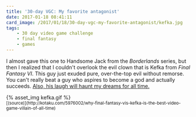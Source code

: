 ```yaml
---
title: '30-day VGC: My favorite antagonist'
date: 2017-01-18 08:41:11
card_image: /2017/01/18/30-day-vgc-my-favorite-antagonist/kefka.jpg
tags:
    - 30 day video game challenge
    - final fantasy
    - games
---
```

I almost gave this one to Handsome Jack from the _Borderlands_ series, but then I realized that I couldn't overlook the evil clown that is Kefka from _Final Fantasy VI_. This guy just exuded pure, over-the-top evil without remorse. You can't really beat a guy who aspires to become a god and actually succeeds. [Also, his laugh will haunt my dreams for all time.](https://www.youtube.com/watch?v=CyZoe-r9qb0)

<p>{% asset_img kefka.gif %}<br><small>[(source)](http://kotaku.com/5976002/why-final-fantasy-vis-kefka-is-the-best-video-game-villain-of-all-time)</small></p>